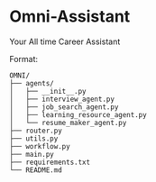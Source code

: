 # Omni-Assistant
Your All time Career Assistant


Format:

```
OMNI/
├── agents/
│   ├── __init__.py
│   ├── interview_agent.py
│   ├── job_search_agent.py
│   ├── learning_resource_agent.py
│   └── resume_maker_agent.py
├── router.py
├── utils.py
├── workflow.py
├── main.py
├── requirements.txt
└── README.md
```  


